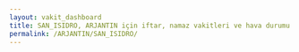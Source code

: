 ```yaml
---
layout: vakit_dashboard
title: SAN_ISIDRO, ARJANTIN için iftar, namaz vakitleri ve hava durumu - ilçe/eyalet seç
permalink: /ARJANTIN/SAN_ISIDRO/
---
```


<script type="text/javascript">
  var GLOBAL_COUNTRY = 'ARJANTIN';
  var GLOBAL_CITY = 'SAN_ISIDRO';
  var GLOBAL_STATE = '';
  var lat = 72;
  var lon = 21;
</script>
